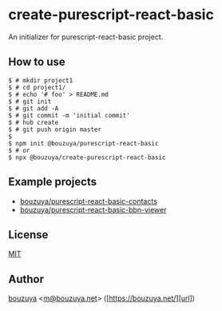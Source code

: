 # create-purescript-react-basic

An initializer for purescript-react-basic project.

## How to use

```
$ # mkdir project1
$ # cd project1/
$ # echo '# foo' > README.md
$ # git init
$ # git add -A
$ # git commit -m 'initial commit'
$ # hub create
$ # git push origin master
$
$ npm init @bouzuya/purescript-react-basic
$ # or
$ npx @bouzuya/create-purescript-react-basic
```

## Example projects

- [bouzuya/purescript-react-basic-contacts][]
- [bouzuya/purescript-react-basic-bbn-viewer][]

[bouzuya/purescript-react-basic-contacts]: https://github.com/bouzuya/purescript-react-basic-contacts
[bouzuya/purescript-react-basic-bbn-viewer]: https://github.com/bouzuya/purescript-react-basic-bbn-viewer

## License

[MIT](LICENSE)

## Author

[bouzuya][user] &lt;[m@bouzuya.net][email]&gt; ([https://bouzuya.net/][url])

[user]: https://github.com/bouzuya
[email]: mailto:m@bouzuya.net
[url]: https://bouzuya.net/

